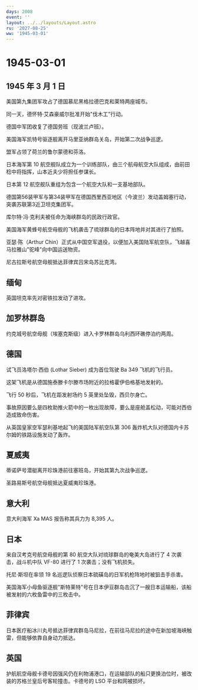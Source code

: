 ```yaml
---
days: 2008
event: ''
layout: ../../layouts/Layout.astro
ru: '2027-08-25'
ww: '1945-03-01'
---
```


# 1945-03-01

## 1945 年 3 月 1 日

美国第九集团军攻占了德国慕尼黑格拉德巴克和莱特两座城市。

同一天，德怀特·艾森豪威尔批准开始"伐木工"行动。

德国中军团收复了德国劳班（现波兰卢班）。

美国海军凯特号驱逐舰离开马里亚纳群岛关岛，开始第二次战争巡逻。

盟军占领了荷兰的鲁尔蒙德和芬洛。

日本海军第 10
航空舰队成立为一个训练部队，由三个航母航空大队组成，由前田稔中将指挥，山本近夫少将担任参谋长。

日本第 12 航空舰队重组为包含一个航空大队和一支基地部队。

德国第56装甲军与第34装甲军在德国西里西亚地区（今波兰）发动盖姆塞行动，突袭苏联第3近卫坦克集团军。

库尔特·冯·克利夫被任命为海峡群岛的民政行政官。

美国海军黄蜂号航空母舰的飞机袭击了琉球群岛的日本阵地并对其进行了拍照。

亚瑟·陈（Arthur
Chin）正式从中国空军退役，以便加入美国陆军航空队，飞越喜马拉雅山"驼峰"向中国运送物资。

尼古拉斯号航空母舰抵达菲律宾吕宋岛苏比克湾。

## 缅甸

英国坦克率先对密铁拉发动了进攻。

## 加罗林群岛

约克城号航空母舰（埃塞克斯级）进入卡罗林群岛乌利西环礁停泊约两周。

## 德国

试飞员洛塔尔·西伯 (Lothar Sieber) 成为首位驾驶 Ba 349 飞机的飞行员。

这架飞机是从德国施泰滕卡尔滕市场附近的拉格霍伊伯格基地发射的。

飞行 50 秒后，飞机在距发射场约 5 英里处坠毁，西贝尔身亡。

事故原因要么是四枚助推火箭中的一枚出现故障，要么是座舱盖松动，可能对西伯造成致命伤害。

从英国皇家空军瑟利基地起飞的美国陆军航空队第 306
轰炸机大队对德国内卡苏尔姆的铁路设施发动了轰炸。

## 夏威夷

蒂诺萨号潜艇离开珍珠港前往塞班岛，开始其第九次战争巡逻。

圣路易斯号航空母舰抵达夏威夷珍珠港。

## 意大利

意大利海军 Xa MAS 报告称其兵力为 8,395 人。

## 日本

来自汉考克号航空母舰的第 80 航空大队对琉球群岛的奄美大岛进行了 4
次袭击，战斗机中队 VF-80 进行了 1 次袭击；没有飞机损失。

托尼·斯坦在率领 19 名巡逻队侦察日本硫磺岛的日军机枪阵地时被狙击手杀害。

美国海军小母鱼驱逐舰"斯特莱特"号在日本伊豆群岛击沉了一艘日本运输船，该船被发射的六枚鱼雷中的三枚击中。

## 菲律宾

日本医疗船冰川丸号抵达菲律宾群岛马尼拉，在前往马尼拉的途中在新加坡海峡触雷，但能够依靠自身动力抵达。

## 英国

护航航空母舰卡德号因强风仍在利物浦港口，在运输部队的船只更换泊位时，被改装的苏格兰皇后号客轮撞击。卡德号的
LSO 平台和网被损坏。